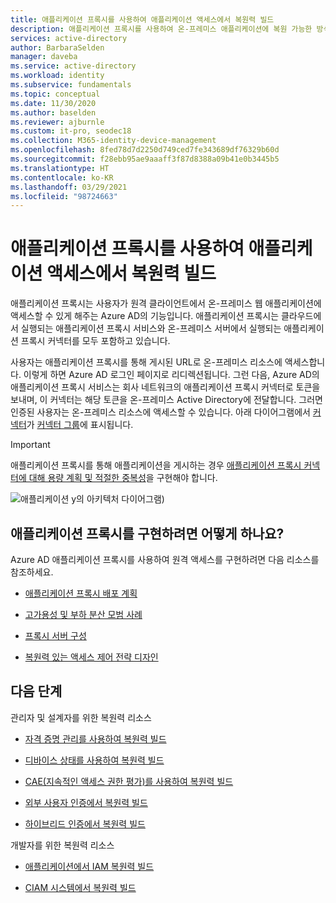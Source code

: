 ```yaml
---
title: 애플리케이션 프록시를 사용하여 애플리케이션 액세스에서 복원력 빌드
description: 애플리케이션 프록시를 사용하여 온-프레미스 애플리케이션에 복원 가능한 방식으로 액세스하기 위한 설계자 및 IT 관리자 가이드
services: active-directory
author: BarbaraSelden
manager: daveba
ms.service: active-directory
ms.workload: identity
ms.subservice: fundamentals
ms.topic: conceptual
ms.date: 11/30/2020
ms.author: baselden
ms.reviewer: ajburnle
ms.custom: it-pro, seodec18
ms.collection: M365-identity-device-management
ms.openlocfilehash: 8fed78d7d2250d749ced7fe343689df76329b60d
ms.sourcegitcommit: f28ebb95ae9aaaff3f87d8388a09b41e0b3445b5
ms.translationtype: HT
ms.contentlocale: ko-KR
ms.lasthandoff: 03/29/2021
ms.locfileid: "98724663"
---
```

# <a name="build-resilience-in-application-access-with-application-proxy"></a>애플리케이션 프록시를 사용하여 애플리케이션 액세스에서 복원력 빌드

애플리케이션 프록시는 사용자가 원격 클라이언트에서 온-프레미스 웹 애플리케이션에 액세스할 수 있게 해주는 Azure AD의 기능입니다. 애플리케이션 프록시는 클라우드에서 실행되는 애플리케이션 프록시 서비스와 온-프레미스 서버에서 실행되는 애플리케이션 프록시 커넥터를 모두 포함하고 있습니다. 

사용자는 애플리케이션 프록시를 통해 게시된 URL로 온-프레미스 리소스에 액세스합니다. 이렇게 하면 Azure AD 로그인 페이지로 리디렉션됩니다. 그런 다음, Azure AD의 애플리케이션 프록시 서비스는 회사 네트워크의 애플리케이션 프록시 커넥터로 토큰을 보내며, 이 커넥터는 해당 토큰을 온-프레미스 Active Directory에 전달합니다. 그러면 인증된 사용자는 온-프레미스 리소스에 액세스할 수 있습니다. 아래 다이어그램에서 [커넥터](../manage-apps/application-proxy-connectors.md)가 [커넥터 그룹](../manage-apps/application-proxy-connector-groups.md)에 표시됩니다.

> [!IMPORTANT]
> 애플리케이션 프록시를 통해 애플리케이션을 게시하는 경우 [애플리케이션 프록시 커넥터에 대해 용량 계획 및 적절한 중복성](../manage-apps/application-proxy-connectors.md#capacity-planning)을 구현해야 합니다.

![애플리케이션 y의 아키텍처 다이어그램](./media/resilience-on-prem-access/admin-resilience-app-proxy.png))

## <a name="how-do-i-implement-application-proxy"></a>애플리케이션 프록시를 구현하려면 어떻게 하나요?

Azure AD 애플리케이션 프록시를 사용하여 원격 액세스를 구현하려면 다음 리소스를 참조하세요.

* [애플리케이션 프록시 배포 계획](../manage-apps/application-proxy-deployment-plan.md)

* [고가용성 및 부하 분산 모범 사례](../manage-apps/application-proxy-high-availability-load-balancing.md)

* [프록시 서버 구성](../manage-apps/application-proxy-configure-connectors-with-proxy-servers.md)

* [복원력 있는 액세스 제어 전략 디자인](../authentication/concept-resilient-controls.md)

## <a name="next-steps"></a>다음 단계
관리자 및 설계자를 위한 복원력 리소스
 
* [자격 증명 관리를 사용하여 복원력 빌드](resilience-in-credentials.md)

* [디바이스 상태를 사용하여 복원력 빌드](resilience-with-device-states.md)

* [CAE(지속적인 액세스 권한 평가)를 사용하여 복원력 빌드](resilience-with-continuous-access-evaluation.md)

* [외부 사용자 인증에서 복원력 빌드](resilience-b2b-authentication.md)

* [하이브리드 인증에서 복원력 빌드](resilience-in-hybrid.md)

개발자를 위한 복원력 리소스

* [애플리케이션에서 IAM 복원력 빌드](resilience-app-development-overview.md)

* [CIAM 시스템에서 복원력 빌드](resilience-b2c.md)